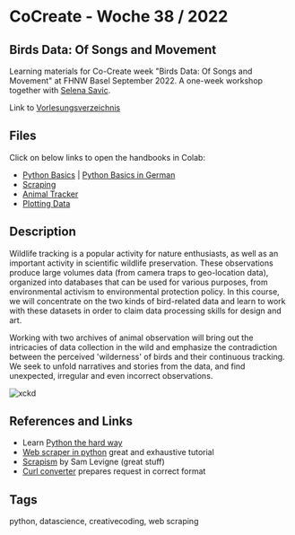# CoCreate - Woche 38 / 2022

## Birds Data: Of Songs and Movement

Learning materials for Co-Create week "Birds Data: Of Songs and Movement" at FHNW Basel September 2022. 
A one-week workshop together with [Selena Savic](https://www.fhnw.ch/de/personen/selena-savic). 

Link to [Vorlesungsverzeichnis](https://vorlesungsverzeichnis.hgk.fhnw.ch/#/)

## Files

Click on below links to open the handbooks in Colab:

- [Python Basics](https://colab.research.google.com/github/fleshgordo/cocreate22/blob/main/001_python_first_steps.ipynb) | [Python Basics in German](https://colab.research.google.com/github/fleshgordo/cocreate22/blob/main/001_python_first_steps_DE.ipynb)
- [Scraping](https://colab.research.google.com/github/fleshgordo/cocreate22/blob/main/002_scraping.ipynb)
- [Animal Tracker](https://colab.research.google.com/github/fleshgordo/cocreate22/blob/main/003_animaltracker.ipynb)
- [Plotting Data](https://colab.research.google.com/github/fleshgordo/cocreate22/blob/main/004_plotting.ipynb)

## Description

Wildlife tracking is a popular activity for nature enthusiasts, as well as an important activity in scientific wildlife preservation. These observations produce large volumes data (from camera traps to geo-location data), organized into databases that can be used for various purposes, from environmental activism to environmental protection policy. In this course, we will concentrate on the two kinds of bird-related data and learn to work with these datasets in order to claim data processing skills for design and art.

Working with two archives of animal observation will bring out the intricacies of data collection in the wild and emphasize the contradiction between the perceived 'wilderness' of birds and their continuous tracking. We seek to unfold narratives and stories from the data, and find unexpected, irregular and even incorrect observations.

![xckd](https://imgs.xkcd.com/comics/land_mammals.png "Bacteria still outweigh us thousands to one--and that's not even counting the several pounds of them in your body.")

## References and Links

- Learn [Python the hard way](https://learnpythonthehardway.org/book/)
- [Web scraper in python](https://first-web-scraper.readthedocs.io/en/latest/) great and exhaustive tutorial
- [Scrapism](https://scrapism.lav.io/) by Sam Levigne (great stuff) 
- [Curl converter](https://curlconverter.com/python/) prepares request in correct format

## Tags
python, datascience, creativecoding, web scraping
